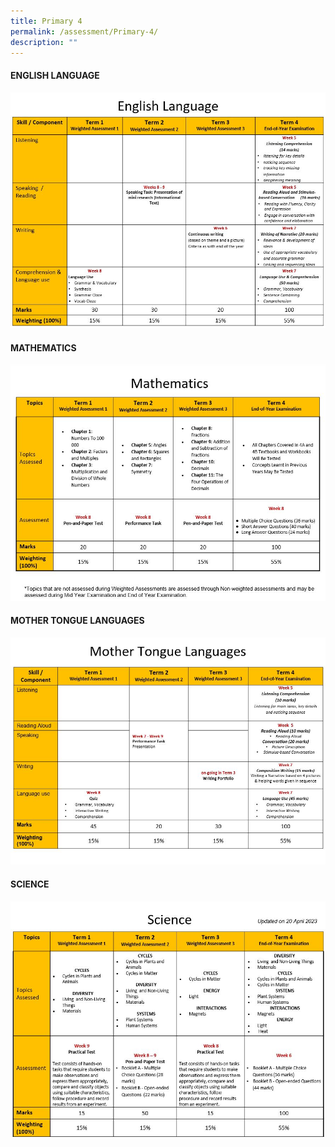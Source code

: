 ```yaml
---
title: Primary 4
permalink: /assessment/Primary-4/
description: ""
---
```

#### **ENGLISH LANGUAGE**

![](/images/Fuhua%20Experience/Teaching%20and%20Learning%20@%20Fuhua/Assessment/Primary%204/p4%20englishv3.JPG)

#### **MATHEMATICS**

![](/images/Fuhua%20Experience/Teaching%20and%20Learning%20@%20Fuhua/Assessment/Primary%204/p4%20math.JPG)

#### **MOTHER TONGUE LANGUAGES**

![](/images/Fuhua%20Experience/Teaching%20and%20Learning%20@%20Fuhua/Assessment/Primary%204/p4%20mtl.JPG)

#### **SCIENCE**

![](/images/Fuhua%20Experience/Teaching%20and%20Learning%20@%20Fuhua/Assessment/Primary%204/p4%20science.JPG)